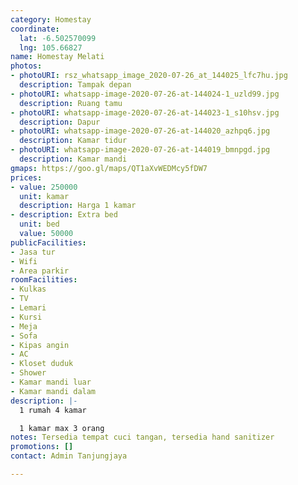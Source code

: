 ```yaml
---
category: Homestay
coordinate:
  lat: -6.502570099
  lng: 105.66827
name: Homestay Melati
photos:
- photoURI: rsz_whatsapp_image_2020-07-26_at_144025_lfc7hu.jpg
  description: Tampak depan
- photoURI: whatsapp-image-2020-07-26-at-144024-1_uzld99.jpg
  description: Ruang tamu
- photoURI: whatsapp-image-2020-07-26-at-144023-1_s10hsv.jpg
  description: Dapur
- photoURI: whatsapp-image-2020-07-26-at-144020_azhpq6.jpg
  description: Kamar tidur
- photoURI: whatsapp-image-2020-07-26-at-144019_bmnpgd.jpg
  description: Kamar mandi
gmaps: https://goo.gl/maps/QT1aXvWEDMcy5fDW7
prices:
- value: 250000
  unit: kamar
  description: Harga 1 kamar
- description: Extra bed
  unit: bed
  value: 50000
publicFacilities:
- Jasa tur
- Wifi
- Area parkir
roomFacilities:
- Kulkas
- TV
- Lemari
- Kursi
- Meja
- Sofa
- Kipas angin
- AC
- Kloset duduk
- Shower
- Kamar mandi luar
- Kamar mandi dalam
description: |-
  1 rumah 4 kamar

  1 kamar max 3 orang
notes: Tersedia tempat cuci tangan, tersedia hand sanitizer
promotions: []
contact: Admin Tanjungjaya

---
```

